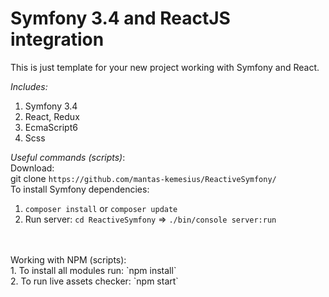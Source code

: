 Symfony 3.4 and ReactJS integration
=======

This is just template for your new project working with Symfony and React.

*Includes:*
1. Symfony 3.4
2. React, Redux
3. EcmaScript6
4. Scss

*Useful commands (scripts)*:
<br>
Download:
<br>
git clone `https://github.com/mantas-kemesius/ReactiveSymfony/`
<br>
To install Symfony dependencies:
<br>
1. `composer install` or `composer update`
2. Run server: `cd ReactiveSymfony` => `./bin/console server:run`
<br>
<br>
Working with NPM (scripts):
<br>
1. To install all modules run: `npm install`<br>
2. To run live assets checker: `npm start`
